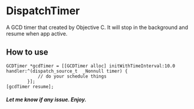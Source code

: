 # DispatchTimer
A GCD timer that created by Objective C. It will stop in the background and resume when app active.

## How to use
```
GCDTimer *gcdTimer = [[GCDTimer alloc] initWithTimeInterval:10.0 handler:^(dispatch_source_t  _Nonnull timer) {
            // do your schedule things
        }];
[gcdTimer resume];
```
##### Let me know if any issue. Enjoy.

